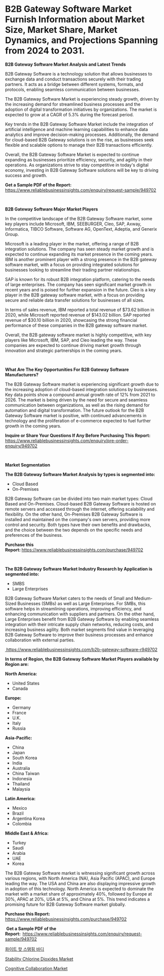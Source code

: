 <p><h1>B2B Gateway Software Market Furnish Information about Market Size, Market Share, Market Dynamics, and Projections Spanning from 2024 to 2031.</h1></p><p><strong>B2B Gateway Software Market Analysis and Latest Trends</strong></p>
<p><p>B2B Gateway Software is a technology solution that allows businesses to exchange data and conduct transactions securely with their trading partners. It acts as a bridge between different systems, formats, and protocols, enabling seamless communication between businesses.</p><p>The B2B Gateway Software Market is experiencing steady growth, driven by the increasing demand for streamlined business processes and the adoption of digital transformation initiatives by organizations. The market is expected to grow at a CAGR of 5.3% during the forecast period.</p><p>Key trends in the B2B Gateway Software Market include the integration of artificial intelligence and machine learning capabilities to enhance data analytics and improve decision-making processes. Additionally, the demand for cloud-based B2B Gateway solutions is on the rise, as businesses seek flexible and scalable options to manage their B2B transactions efficiently.</p><p>Overall, the B2B Gateway Software Market is expected to continue expanding as businesses prioritize efficiency, security, and agility in their operations. As organizations strive to stay competitive in today's digital economy, investing in B2B Gateway Software solutions will be key to driving success and growth.</p></p>
<p><strong>Get a Sample PDF of the Report:&nbsp;</strong> <a href="https://www.reliablebusinessinsights.com/enquiry/request-sample/949702">https://www.reliablebusinessinsights.com/enquiry/request-sample/949702</a></p>
<p>&nbsp;</p>
<p><strong>B2B Gateway Software Major Market Players</strong></p>
<p><p>In the competitive landscape of the B2B Gateway Software market, some key players include Microsoft, IBM, SEEBURGER, Cleo, SAP, Axway, Informatica, TIBCO Software, Software AG, OpenText, Adeptia, and Generix Group. </p><p>Microsoft is a leading player in the market, offering a range of B2B integration solutions. The company has seen steady market growth and is expected to continue expanding its market presence in the coming years. IBM is another prominent player with a strong presence in the B2B gateway software market, with a focus on providing integrated solutions for businesses looking to streamline their trading partner relationships. </p><p>SAP is known for its robust B2B integration platform, catering to the needs of large enterprises. The company has seen significant market growth in recent years and is poised for further expansion in the future. Cleo is a key player in the B2B gateway software market, with a focus on providing secure and reliable data transfer solutions for businesses of all sizes.</p><p>In terms of sales revenue, IBM reported a total revenue of $73.62 billion in 2020, while Microsoft reported revenue of $143.02 billion. SAP reported revenue of $30.10 billion in 2020, showcasing the strong financial performance of these companies in the B2B gateway software market.</p><p>Overall, the B2B gateway software market is highly competitive, with key players like Microsoft, IBM, SAP, and Cleo leading the way. These companies are expected to continue driving market growth through innovation and strategic partnerships in the coming years.</p></p>
<p>&nbsp;</p>
<p><strong>What Are The Key Opportunities For B2B Gateway Software Manufacturers?</strong></p>
<p><p>The B2B Gateway Software market is experiencing significant growth due to the increasing adoption of cloud-based integration solutions by businesses. Key data points show a compound annual growth rate of 12% from 2021 to 2026. The market is being driven by the need for secure and seamless communication between organizations, as well as the rising demand for automation and digital transformation. The future outlook for the B2B Gateway Software market is positive, with continued advancements in technology and the proliferation of e-commerce expected to fuel further growth in the coming years.</p></p>
<p><strong>Inquire or Share Your Questions If Any Before Purchasing This Report:</strong> <a href="https://www.reliablebusinessinsights.com/enquiry/pre-order-enquiry/949702">https://www.reliablebusinessinsights.com/enquiry/pre-order-enquiry/949702</a></p>
<p>&nbsp;</p>
<p><strong>Market Segmentation</strong></p>
<p><strong>The B2B Gateway Software Market Analysis by types is segmented into:</strong></p>
<p><ul><li>Cloud Based</li><li>On-Premises</li></ul></p>
<p><p>B2B Gateway Software can be divided into two main market types: Cloud Based and On-Premises. Cloud-based B2B Gateway Software is hosted on remote servers and accessed through the internet, offering scalability and flexibility. On the other hand, On-Premises B2B Gateway Software is installed and maintained on the company's own servers, providing more control and security. Both types have their own benefits and drawbacks, and the choice between the two depends on the specific needs and preferences of the business.</p></p>
<p><strong>Purchase this Report:&nbsp;</strong><a href="https://www.reliablebusinessinsights.com/purchase/949702">https://www.reliablebusinessinsights.com/purchase/949702</a></p>
<p>&nbsp;</p>
<p><strong>The B2B Gateway Software Market Industry Research by Application is segmented into:</strong></p>
<p><ul><li>SMBS</li><li>Large Enterprises</li></ul></p>
<p><p>B2B Gateway Software Market caters to the needs of Small and Medium-Sized Businesses (SMBs) as well as Large Enterprises. For SMBs, this software helps in streamlining operations, improving efficiency, and enhancing communication with suppliers and partners. On the other hand, Large Enterprises benefit from B2B Gateway Software by enabling seamless integration with their intricate supply chain networks, reducing costs, and increasing business agility. Both market segments find value in leveraging B2B Gateway Software to improve their business processes and enhance collaboration with external parties.</p></p>
<p><a href="https://www.reliablebusinessinsights.com/b2b-gateway-software-r949702">&nbsp;https://www.reliablebusinessinsights.com/b2b-gateway-software-r949702</a></p>
<p><strong>In terms of Region, the B2B Gateway Software Market Players available by Region are:</strong></p>
<p>
    <p> <strong> North America: </strong>
        <ul>
            <li>United States</li>
            <li>Canada</li>
        </ul>
        </p> 
    <p> <strong> Europe: </strong>
        <ul>
            <li>Germany</li>
            <li>France</li>
            <li>U.K.</li>
            <li>Italy</li>
            <li>Russia</li>
        </ul>
        </p> 
    <p> <strong> Asia-Pacific: </strong>
        <ul>
            <li>China</li>
            <li>Japan</li>
            <li>South Korea</li>
            <li>India</li>
            <li>Australia</li>
            <li>China Taiwan</li>
            <li>Indonesia</li>
            <li>Thailand</li>
            <li>Malaysia</li>
        </ul>
        </p> 
    <p> <strong> Latin America: </strong>
        <ul>
            <li>Mexico</li>
            <li>Brazil</li>
            <li>Argentina Korea</li>
            <li>Colombia</li>
        </ul>
        </p> 
    <p> <strong> Middle East & Africa: </strong>
        <ul>
            <li>Turkey</li>
            <li>Saudi</li>
            <li>Arabia</li>
            <li>UAE</li>
            <li>Korea</li>
        </ul>
    </p>
    </p>
<p><p>The B2B Gateway Software market is witnessing significant growth across various regions, with North America (NA), Asia Pacific (APAC), and Europe leading the way. The USA and China are also displaying impressive growth in adoption of this technology. North America is expected to dominate the market with a market share of approximately 40%, followed by Europe at 30%, APAC at 20%, USA at 5%, and China at 5%. This trend indicates a promising future for B2B Gateway Software market globally.</p></p>
<p><strong>Purchase this Report: </strong><a href="https://www.reliablebusinessinsights.com/purchase/949702">https://www.reliablebusinessinsights.com/purchase/949702</a></p>
<p>&nbsp;<strong>Get a Sample PDF of the Report:&nbsp;&nbsp;</strong><a href="https://www.reliablebusinessinsights.com/enquiry/request-sample/949702">https://www.reliablebusinessinsights.com/enquiry/request-sample/949702</a></p>
<p><strong></strong></p>
<p><p><a href="https://github.com/FelipeGrrady654556/Market-Research-Report-List-3/blob/main/689629481516.md">화이트 핫 스탬핑 바디</a></p><p><a href="https://www.linkedin.com/pulse/global-stability-chlorine-dioxides-market-exploring-share-x7ise?trackingId=EVE5hz1WSyeQly3AagXaQQ%3D%3D">Stability Chlorine Dioxides Market</a></p><p><a href="https://github.com/gladysalidde/Market-Research-Report-List-2/blob/main/cognitive-collaboration-market.md">Cognitive Collaboration Market</a></p></p>